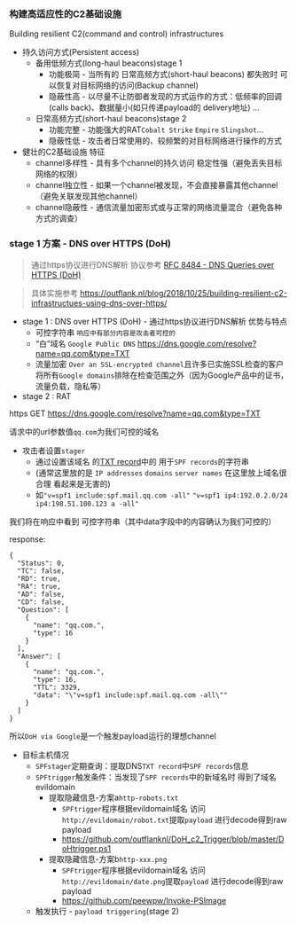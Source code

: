 ### 构建高适应性的C2基础设施
Building resilient C2(command and control) infrastructures

* 持久访问方式(Persistent access)
  * 备用低频方式(long-haul beacons)stage 1
    * 功能极简 - 当所有的 日常高频方式(short-haul beacons) 都失败时 可以恢复对目标网络的访问(Backup channel)
    * 隐蔽性高 - 以尽量不让防御者发现的方式运作的方式：低频率的回调(calls back)、数据量小(如只传递payload的 delivery地址) ...
  * 日常高频方式(short-haul beacons)stage 2
    * 功能完整 - 功能强大的RAT`Cobalt Strike` `Empire` `Slingshot`...
    * 隐蔽性低 - 攻击者日常使用的、较频繁的对目标网络进行操作的方式
* 健壮的C2基础设施 特征
  * channel多样性 - 具有多个channel的持久访问 稳定性强（避免丢失目标网络的权限）
  * channel独立性 - 如果一个channel被发现，不会直接暴露其他channel（避免关联发现其他channel）
  * channel隐蔽性 - 通信流量加密形式或与正常的网络流量混合（避免各种方式的调查）

### stage 1 方案 - DNS over HTTPS (DoH)

>通过https协议进行DNS解析 协议参考 [RFC 8484 - DNS Queries over HTTPS (DoH)](https://tools.ietf.org/html/rfc8484)

>具体实施参考 https://outflank.nl/blog/2018/10/25/building-resilient-c2-infrastructues-using-dns-over-https/

* stage 1 : DNS over HTTPS (DoH) - 通过https协议进行DNS解析 优势与特点
  * 可控字符串 `响应中有部分内容是攻击者可控的`
  * “白”域名 `Google Public DNS` https://dns.google.com/resolve?name=qq.com&type=TXT
  * 流量加密 `Over an SSL-encrypted channel`且许多已实施SSL检查的客户将所有`Google domains`排除在检查范围之外（因为Google产品中的证书，流量负载，隐私等）
* stage 2 : RAT


https GET https://dns.google.com/resolve?name=qq.com&type=TXT

请求中的url参数值`qq.com`为我们可控的域名

* 攻击者设置`stager`
  * 通过设置该域名 的[TXT record](https://en.wikipedia.org/wiki/TXT_record)中的 用于`SPF records`的字符串
  * (通常这里放的是 `IP addresses` `domains` `server names` 在这里放上域名很合理 看起来是无害的)
  * 如`"v=spf1 include:spf.mail.qq.com -all"`  `"v=spf1 ip4:192.0.2.0/24 ip4:198.51.100.123 a -all"`

我们将在响应中看到 可控字符串（其中data字段中的内容确认为我们可控的）

response:
```
{
  "Status": 0,
  "TC": false,
  "RD": true,
  "RA": true,
  "AD": false,
  "CD": false,
  "Question": [
    {
      "name": "qq.com.",
      "type": 16
    }
  ],
  "Answer": [
    {
      "name": "qq.com.",
      "type": 16,
      "TTL": 3329,
      "data": "\"v=spf1 include:spf.mail.qq.com -all\""
    }
  ]
}
```

所以`DoH via Google`是一个触发payload运行的理想channel

* 目标主机情况
  * `SPFstager`定期查询：提取DNS`TXT record`中`SPF records`信息
  * `SPFtrigger`触发条件：当发现了`SPF records`中的新域名时 得到了域名evildomain
    * 提取隐藏信息-方案a`http-robots.txt`
      * `SPFtrigger`程序根据evildomain域名 访问`http://evildomain/robot.txt`提取`payload` 进行decode得到raw payload
      * https://github.com/outflanknl/DoH_c2_Trigger/blob/master/DoHtrigger.ps1
    * 提取隐藏信息-方案b`http-xxx.png`
      * `SPFtrigger`程序根据evildomain域名 访问`http://evildomain/date.png`提取`payload` 进行decode得到raw payload
      * https://github.com/peewpw/Invoke-PSImage
  * 触发执行 - `payload triggering`(stage 2)
